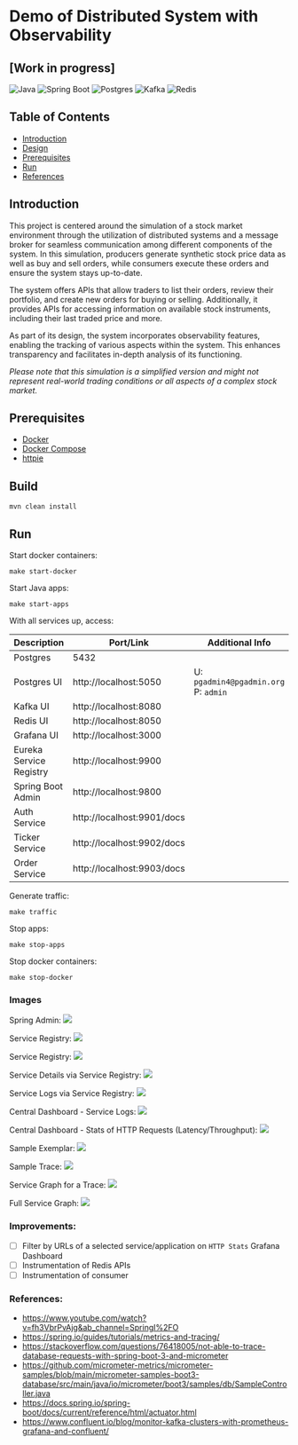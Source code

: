 # Demo of Distributed System with Observability

## [Work in progress]

![Java](https://img.shields.io/badge/Java-17-green.svg)
![Spring Boot](https://img.shields.io/badge/Spring_Boot-3-green.svg)
![Postgres](https://img.shields.io/badge/Postgres-blue.svg)
![Kafka](https://img.shields.io/badge/Confluent--Kafka-7.3.2%2B-red.svg)
![Redis](https://img.shields.io/badge/Redis-6.0.20%2B-blue.svg)

## Table of Contents

- [Introduction](#introduction)
- [Design](#)
- [Prerequisites](#prerequisites)
- [Run](#run)
- [References](#references)

## Introduction

This project is centered around the simulation of a stock market environment through the utilization of distributed systems and a message broker for seamless communication among different components of the system. In this simulation, producers generate synthetic stock price data as well as buy and sell orders, while consumers execute these orders and ensure the system stays up-to-date.

The system offers APIs that allow traders to list their orders, review their portfolio, and create new orders for buying or selling. Additionally, it provides APIs for accessing information on available stock instruments, including their last traded price and more.

As part of its design, the system incorporates observability features, enabling the tracking of various aspects within the system. This enhances transparency and facilitates in-depth analysis of its functioning.

_Please note that this simulation is a simplified version and might not represent real-world trading conditions or all
aspects of a complex stock market._

## Prerequisites

- [Docker](https://www.docker.com/products/docker-desktop/)
- [Docker Compose](https://docs.docker.com/compose/)
- [httpie](https://httpie.io/)

## Build

```shell
mvn clean install
```

## Run

Start docker containers:

```shell
make start-docker
```

Start Java apps:

```shell
make start-apps
```

With all services up, access:

| Description             | Port/Link                  | Additional Info                          |
|-------------------------|----------------------------|------------------------------------------|
| Postgres                | 5432                       |                                          |
| Postgres UI             | http://localhost:5050      | U: `pgadmin4@pgadmin.org`<br/>P: `admin` |
| Kafka UI                | http://localhost:8080      |                                          |
| Redis UI                | http://localhost:8050      |                                          |
| Grafana UI              | http://localhost:3000      |                                          |
| Eureka Service Registry | http://localhost:9900      |                                          |
| Spring Boot Admin       | http://localhost:9800      |                                          |
| Auth Service            | http://localhost:9901/docs |                                          |
| Ticker Service          | http://localhost:9902/docs |                                          |
| Order Service           | http://localhost:9903/docs |                                          |

Generate traffic:

```shell
make traffic
```

Stop apps:

```shell
make stop-apps
```

Stop docker containers:

```shell
make stop-docker
```

### Images

Spring Admin:
<img src="https://raw.githubusercontent.com/amithkoujalgi/distributed-processing-demo/main/images/spring-admin.png"/>

Service Registry:
<img src="https://raw.githubusercontent.com/amithkoujalgi/distributed-processing-demo/main/images/eureka.png"/>

Service Registry:
<img src="https://raw.githubusercontent.com/amithkoujalgi/distributed-processing-demo/main/images/eureka.png"/>

Service Details via Service Registry:
<img src="https://raw.githubusercontent.com/amithkoujalgi/distributed-processing-demo/main/images/spring-admin-service.png"/>

Service Logs via Service Registry:
<img src="https://raw.githubusercontent.com/amithkoujalgi/distributed-processing-demo/main/images/spring-admin-service-logs.png"/>

Central Dashboard - Service Logs:
<img src="https://raw.githubusercontent.com/amithkoujalgi/distributed-processing-demo/main/images/logs-dash.png"/>

Central Dashboard - Stats of HTTP Requests (Latency/Throughput):
<img src="https://raw.githubusercontent.com/amithkoujalgi/distributed-processing-demo/main/images/http-dash.png"/>

Sample Exemplar:
<img src="https://raw.githubusercontent.com/amithkoujalgi/distributed-processing-demo/main/images/exemplar.png"/>

Sample Trace:
<img src="https://raw.githubusercontent.com/amithkoujalgi/distributed-processing-demo/main/images/trace.png"/>

Service Graph for a Trace:
<img src="https://raw.githubusercontent.com/amithkoujalgi/distributed-processing-demo/main/images/trace-node-graph.png"/>

Full Service Graph:
<img src="https://raw.githubusercontent.com/amithkoujalgi/distributed-processing-demo/main/images/services-graph.png"/>

### Improvements:

- [ ] Filter by URLs of a selected service/application on `HTTP Stats` Grafana Dashboard
- [ ] Instrumentation of Redis APIs
- [ ] Instrumentation of consumer

### References:

- https://www.youtube.com/watch?v=fh3VbrPvAjg&ab_channel=SpringI%2FO
- https://spring.io/guides/tutorials/metrics-and-tracing/
- https://stackoverflow.com/questions/76418005/not-able-to-trace-database-requests-with-spring-boot-3-and-micrometer
- https://github.com/micrometer-metrics/micrometer-samples/blob/main/micrometer-samples-boot3-database/src/main/java/io/micrometer/boot3/samples/db/SampleController.java
- https://docs.spring.io/spring-boot/docs/current/reference/html/actuator.html
- https://www.confluent.io/blog/monitor-kafka-clusters-with-prometheus-grafana-and-confluent/